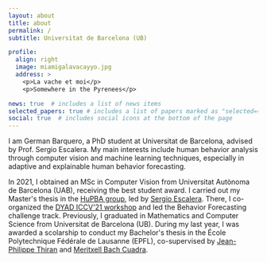 ```yaml
---
layout: about
title: about
permalink: /
subtitle: Universitat de Barcelona (UB)

profile:
  align: right
  image: miamigalavacayyo.jpg
  address: >
    <p>La vache et moi</p>
    <p>Somewhere in the Pyrenees</p>

news: true  # includes a list of news items
selected_papers: true # includes a list of papers marked as "selected={true}"
social: true  # includes social icons at the bottom of the page
---
```


I am German Barquero, a PhD student at Universitat de Barcelona, advised by Prof. Sergio Escalera. My main interests include human behavior analysis through computer vision and machine learning techniques, especially in adaptive and explainable human behavior forecasting.

In 2021, I obtained an MSc in Computer Vision from Universitat Autònoma de Barcelona (UAB), receiving the best student award. I carried out my Master's thesis in the [HuPBA group](https://sergioescalera.com/students/), led by [Sergio Escalera](https://scholar.google.com/citations?user=oI6AIkMAAAAJ). There, I co-organized the [DYAD ICCV'21 workshop](https://chalearnlap.cvc.uab.es/workshop/44/description/) and led the Behavior Forecasting challenge track. Previously, I graduated in Mathematics and Computer Science from Universitat de Barcelona (UB). During my last year, I was awarded a scolarship to conduct my Bachelor's thesis in the École Polytechnique Fédérale de Lausanne (EPFL), co-supervised by [Jean-Philippe Thiran](https://scholar.google.com/citations?user=mII-l2cAAAAJ) and [Meritxell Bach Cuadra](https://scholar.google.com/citations?user=UoZ4neoAAAAJ).
